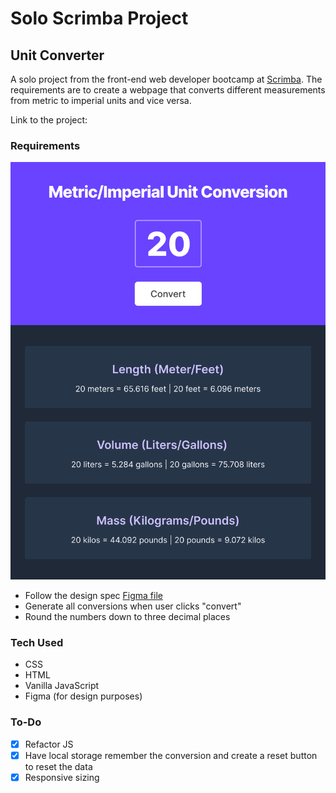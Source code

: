 # Solo Scrimba Project
## Unit Converter
A solo project from the front-end web developer bootcamp at [Scrimba](https://scrimba.com/). The requirements are to create a webpage that converts different measurements from metric to imperial units and vice versa. 

Link to the project: 

### Requirements
![Image](./images/dark-mode.png)
- Follow the design spec [Figma file](https://www.figma.com/file/tgQZiPYCmUeCx6Tvym25Vp/Unit-Conversion-(Copy)?node-id=0%3A1&t=DTzRkSrACs54oYM3-0)
- Generate all conversions when user clicks "convert"
- Round the numbers down to three decimal places

### Tech Used
- CSS
- HTML
- Vanilla JavaScript
- Figma (for design purposes)

### To-Do
- [x] Refactor JS
- [x] Have local storage remember the conversion and create a reset button to reset the data
- [x] Responsive sizing
